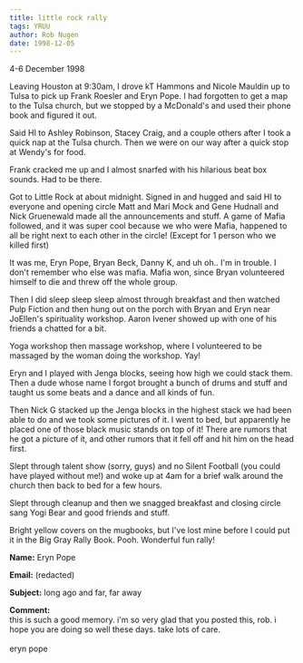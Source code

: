 ```yaml
---
title: little rock rally
tags: YRUU
author: Rob Nugen
date: 1998-12-05
---
```


<title>Little Rock Rally</title>

<p class=date>4-6 December 1998</p>

<p>Leaving Houston at 9:30am, I drove kT Hammons and Nicole Mauldin up to Tulsa to pick up Frank Roesler and Eryn Pope.  I had forgotten to get a map to the Tulsa church, but we stopped by a McDonald's and used their phone book and figured it out.

<p>Said HI to Ashley Robinson, Stacey Craig, and a couple others after I took a quick nap at the Tulsa church. Then we were on our way after a quick stop at Wendy's for food.

<p>Frank cracked me up and I almost snarfed with his hilarious beat box sounds. Had to be there.

<p>Got to Little Rock at about midnight.  Signed in and hugged and said HI to everyone and opening circle Matt and Mari Mock and Gene Hudnall and Nick Gruenewald made all the announcements and stuff.  A game of Mafia followed, and it was super cool because we who were Mafia, happened to all be right next to each other in the circle!  (Except for 1 person who we killed first)

<p>It was me, Eryn Pope, Bryan Beck, Danny K, and uh oh.. I'm in trouble. I don't remember who else was mafia.  Mafia won, since Bryan volunteered himself to die and threw off the whole group.

<p>Then I did sleep sleep sleep almost through breakfast and then watched Pulp Fiction and then hung out on the porch with Bryan and Eryn near JoEllen's spirituality workshop.  Aaron Ivener showed up with one of his friends a chatted for a bit.

<p>Yoga workshop then massage workshop, where I volunteered to be massaged by the woman doing the workshop. Yay!

<p>Eryn and I played with Jenga blocks, seeing how high we could stack them.  Then a dude whose name I forgot brought a bunch of drums and stuff and taught us some beats and a dance and all kinds of fun.

<p>Then Nick G stacked up the Jenga blocks in the highest stack we had been able to do and we took some pictures of it.  I went to bed, but apparently he placed one of those black music stands on top of it!  There are rumors that he got a picture of it, and other rumors that it fell off and hit him on the head first.

<p>Slept through talent show (sorry, guys) and no Silent Football (you could have played without me!) and woke up at 4am for a brief walk around the church then back to bed for a few hours.

<p>Slept through cleanup and then we snagged breakfast and closing circle sang Yogi Bear and good friends and stuff.

<p>Bright yellow covers on the mugbooks, but I've lost mine before I could put it in the Big Gray Rally Book. Pooh.  Wonderful fun rally!
</p>

<p><b>Name:</b> Eryn Pope

<p><b>Email:</b> (redacted)

<p><b>Subject:</b> long ago and far, far away

<p><b>Comment:</b>
<br>this is such a good memory. i'm so very glad that you posted this, rob. i hope you are doing so well these days. take lots of care.<br>
<br>
eryn pope
